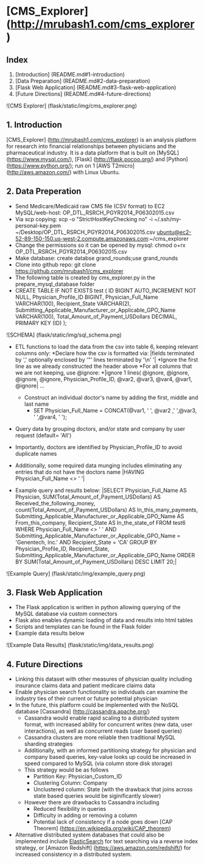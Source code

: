# [CMS_Explorer] (http://mrubash1.com/cms_explorer)

## Index
1. [Introduction] (README.md#1-introduction)
2. [Data Preparation] (README.md#2-data-preparation)
3. [Flask Web Application] (README.md#3-flask-web-application)
4. [Future Directions] (README.md#4-future-directions)

![CMS Explorer] (flask/static/img/cms_explorer.png)

## 1. Introduction
[CMS_Explorer] (http://mrubash1.com/cms_explorer) is an analysis platform for research into financial relationships between physicians and the pharmaceutical industry. It is a data platform that is built on [MySQL] (https://www.mysql.com/), [Flask] (http://flask.pocoo.org/) and [Python] (https://www.python.org/); run on 1 [AWS T2micro] (http://aws.amazon.com/) with Linux Ubuntu. 

## 2. Data Preperation
* Send Medicare/Medicaid raw CMS file (CSV format) to EC2 MySQL/web-host: OP_DTL_RSRCH_PGYR2014_P06302015.csv
* Via scp copying: scp -o "StrictHostKeyChecking no" -i ~/.ssh/my-personal-key.pem ~/Desktop/OP_DTL_RSRCH_PGYR2014_P06302015.csv ubuntu@ec2-52-89-150-150.us-west-2.compute.amazonaws.com:~/cms_explorer
* Change the permissions so it can be opened by mysql: chmod o+rx OP_DTL_RSRCH_PGYR2014_P06302015.csv
* Make database: create databse grand_rounds;use grand_rounds
* Clone into github repo: git clone https://github.com/mrubash1/cms_explorer
* The following table is created by cms_explorer.py in the prepare_mysql_database folder
* CREATE TABLE IF NOT EXISTS test (
  ID BIGINT AUTO_INCREMENT NOT NULL,
  Physician_Profile_ID BIGINT,
  Physician_Full_Name VARCHAR(100),
  Recipient_State VARCHAR(2),
  Submitting_Applicable_Manufacturer_or_Applicable_GPO_Name VARCHAR(100),
  Total_Amount_of_Payment_USDollars DECIMAL,
  PRIMARY KEY (ID) 
  );

![SCHEMA] (flask/static/img/sql_schema.png)

* ETL functions to load the data from the csv into table 6, keeping relevant columns only:
  *Declare how the csv is formatted via: |fields terminated by ',' optionally enclosed by '"' lines terminated by '\n' '|
  *Ignore the first line as we already constructed the header above
  *For all columns that we are not keeping, use @ignore:
    *|ignore 1 lines(
      @ignore,
      @ignore,
      @ignore,
      @ignore,
      Physician_Profile_ID,
      @var2,
      @var3,
      @var4,
      @var1,
      @ignore|
      ...
  * Construct an individual doctor's name by adding the first, middle and last name
    * SET Physician_Full_Name = CONCAT(@var1, ' ', @var2 ,' ',@var3, ' ',@var4, ' ');

* Query data by grouping doctors, and/or state and company by user request (default= 'All')
* Importantly, doctors are identified by Physician_Profile_ID to avoid duplicate names
* Additionally, some required data munging includes eliminating any entries that do not have the doctors name |HAVING Physician_Full_Name <> '   '|
* Example query and results below:
  |SELECT Physician_Full_Name AS Physician, 
  SUM(Total_Amount_of_Payment_USDollars) AS Received_the_following_money, 
  count(Total_Amount_of_Payment_USDollars) AS In_this_many_payments,
  Submitting_Applicable_Manufacturer_or_Applicable_GPO_Name AS From_this_company,
  Recipient_State AS In_the_state_of
  FROM test6
  WHERE Physician_Full_Name <> '   ' 
  AND Submitting_Applicable_Manufacturer_or_Applicable_GPO_Name = 'Genentech, Inc.'
  AND Recipient_State = 'CA'
  GROUP BY Physician_Profile_ID, Recipient_State, Submitting_Applicable_Manufacturer_or_Applicable_GPO_Name
  ORDER BY SUM(Total_Amount_of_Payment_USDollars) DESC
  LIMIT 20;|

![Example Query] (flask/static/img/example_query.png)

## 3. Flask Web Application
* The Flask application is written in python allowing querying of the MySQL database via custom connectors 
* Flask also enables dynamic loading of data and results into html tables
* Scripts and templates can be found in the Flask folder
* Example data results below

![Example Data Results] (flask/static/img/data_results.png)

## 4. Future Directions
* Linking this dataset with other measures of physician quality including insurance claims data and patient medicare claims data
* Enable physician search functionality so individuals can examine the industry ties of their current or future potential physician
* In the future, this platform could be implemented with the NoSQL database [Cassandra] (http://cassandra.apache.org/)
  * Cassandra would enable rapid scaling to a distributed system format, with increased ability for concurrent writes (new data, user interactions), as well as concurrent reads (user based queries)
  * Cassandra clusters are more reliable then traditional MySQL sharding strategies
  * Additionally, with an informed partitioning strategy for physician and company based queries, key-value looks up could be increased in speed compared to MySQL (via column store disk storage)
  * This strategy would be as follows
    * Partition Key: Physician_Custom_ID
    * Clustering Column: Company
    * Unclustered column: State (with the drawback that joins across state based queries would be siginificantly slower)
  * However there are drawbacks to Cassandra including
    * Reduced flexibility in queries
    * Difficulty in adding or removing a column
    * Potential lack of consistency if a node goes down [CAP Theorem] (https://en.wikipedia.org/wiki/CAP_theorem)
* Alternative distributed system databases that could also be implemented include [ElasticSearch](https://www.elastic.co/) for text searching via a reverse index strategy, or [Amazon Redshift] (https://aws.amazon.com/redshift/) for increased consistency in a distributed system.

